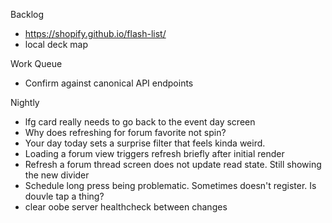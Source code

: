 Backlog
* https://shopify.github.io/flash-list/
* local deck map

Work Queue
* Confirm against canonical API endpoints

Nightly
* lfg card really needs to go back to the event day screen
* Why does refreshing for forum favorite not spin?
* Your day today sets a surprise filter that feels kinda weird.
* Loading a forum view triggers refresh briefly after initial render
* Refresh a forum thread screen does not update read state. Still showing the new divider
* Schedule long press being problematic. Sometimes doesn't register. Is douvle tap a thing?
* clear oobe server healthcheck between changes
